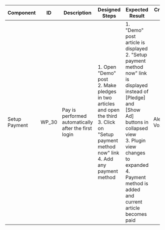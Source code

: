 Component |	ID |	Description |	Designed Steps |	Expected Result |	Created<br> By |	Last<br> Updated |
 --- | --- | --- | --- | --- | --- | --- |
 Setup Payment | WP_30 | Pay is performed automatically after the first login | 1. Open "Demo" post <br> 2. Make pledges in two articles and open the third <br> 3. Click on "Setup payment method now" link <br> 4. Add any payment method | 1. "Demo" post article is displayed <br> 2. "Setup payment method now" link is displayed instead of [Pledge] and [Show Ad] buttons in collapsed view <br> 3. Plugin view changes to expanded <br> 4. Payment method is added and current article becomes paid | Alexandr Vozicov | 31.05.2017
